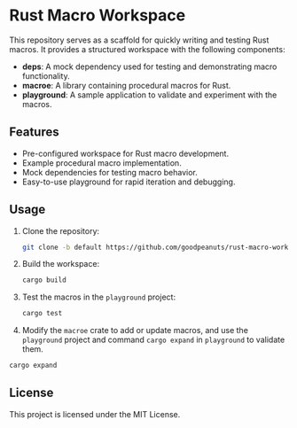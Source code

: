 # Rust Macro Workspace

This repository serves as a scaffold for quickly writing and testing Rust macros. It provides a structured workspace with the following components:

- **deps**: A mock dependency used for testing and demonstrating macro functionality.
- **macroe**: A library containing procedural macros for Rust.
- **playground**: A sample application to validate and experiment with the macros.

## Features

- Pre-configured workspace for Rust macro development.
- Example procedural macro implementation.
- Mock dependencies for testing macro behavior.
- Easy-to-use playground for rapid iteration and debugging.

## Usage

1. Clone the repository:
   ```bash
   git clone -b default https://github.com/goodpeanuts/rust-macro-workspace.git
   ```

2. Build the workspace:
   ```bash
   cargo build
   ```

3. Test the macros in the `playground` project:
   ```bash
   cargo test
   ```

4. Modify the `macroe` crate to add or update macros, and use the `playground` project and command `cargo expand` in `playground` to validate them.

```bash
cargo expand
```

## License

This project is licensed under the MIT License.

